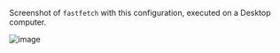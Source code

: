 Screenshot of `fastfetch` with this configuration, executed on a Desktop computer.

![image](https://github.com/Atemo-C/Dotfiles/assets/160250128/849432b1-fd28-4082-8ff1-a65407b77a26)

